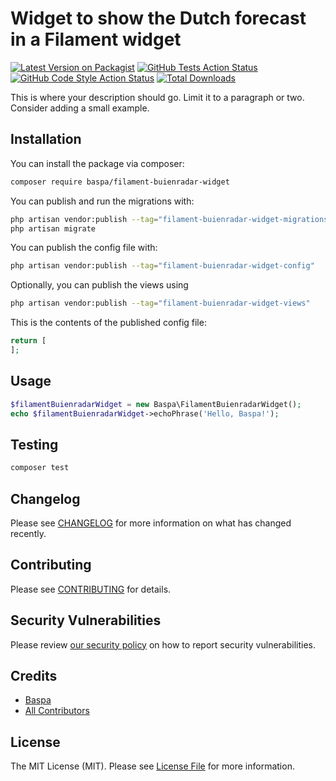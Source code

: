 # Widget to show the Dutch forecast in a Filament widget

[![Latest Version on Packagist](https://img.shields.io/packagist/v/baspa/filament-buienradar-widget.svg?style=flat-square)](https://packagist.org/packages/baspa/filament-buienradar-widget)
[![GitHub Tests Action Status](https://img.shields.io/github/actions/workflow/status/baspa/filament-buienradar-widget/run-tests.yml?branch=main&label=tests&style=flat-square)](https://github.com/baspa/filament-buienradar-widget/actions?query=workflow%3Arun-tests+branch%3Amain)
[![GitHub Code Style Action Status](https://img.shields.io/github/actions/workflow/status/baspa/filament-buienradar-widget/fix-php-code-styling.yml?branch=main&label=code%20style&style=flat-square)](https://github.com/baspa/filament-buienradar-widget/actions?query=workflow%3A"Fix+PHP+code+styling"+branch%3Amain)
[![Total Downloads](https://img.shields.io/packagist/dt/baspa/filament-buienradar-widget.svg?style=flat-square)](https://packagist.org/packages/baspa/filament-buienradar-widget)



This is where your description should go. Limit it to a paragraph or two. Consider adding a small example.

## Installation

You can install the package via composer:

```bash
composer require baspa/filament-buienradar-widget
```

You can publish and run the migrations with:

```bash
php artisan vendor:publish --tag="filament-buienradar-widget-migrations"
php artisan migrate
```

You can publish the config file with:

```bash
php artisan vendor:publish --tag="filament-buienradar-widget-config"
```

Optionally, you can publish the views using

```bash
php artisan vendor:publish --tag="filament-buienradar-widget-views"
```

This is the contents of the published config file:

```php
return [
];
```

## Usage

```php
$filamentBuienradarWidget = new Baspa\FilamentBuienradarWidget();
echo $filamentBuienradarWidget->echoPhrase('Hello, Baspa!');
```

## Testing

```bash
composer test
```

## Changelog

Please see [CHANGELOG](CHANGELOG.md) for more information on what has changed recently.

## Contributing

Please see [CONTRIBUTING](.github/CONTRIBUTING.md) for details.

## Security Vulnerabilities

Please review [our security policy](../../security/policy) on how to report security vulnerabilities.

## Credits

- [Baspa](https://github.com/Baspa)
- [All Contributors](../../contributors)

## License

The MIT License (MIT). Please see [License File](LICENSE.md) for more information.
